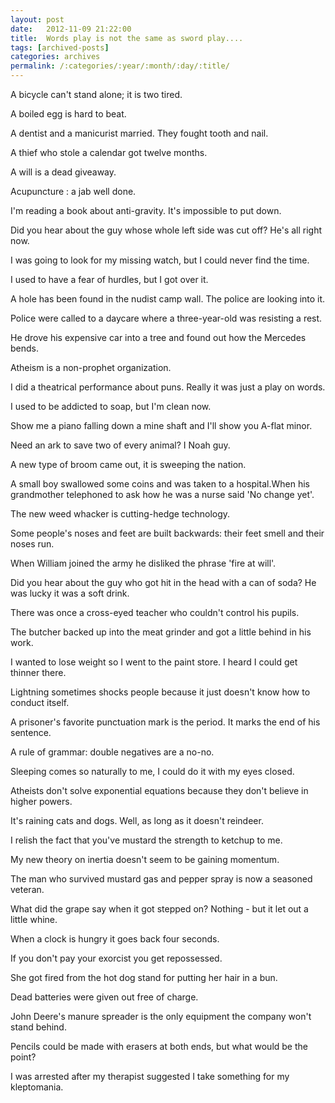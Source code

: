 ```yaml
---
layout: post
date:	2012-11-09 21:22:00
title:  Words play is not the same as sword play....
tags: [archived-posts]
categories: archives
permalink: /:categories/:year/:month/:day/:title/
---
```

A bicycle can't stand alone;  it is two tired.

A boiled egg is hard to beat.

A dentist and a manicurist married. They fought tooth and nail.

A thief who stole a calendar got twelve months.

A will is a dead giveaway.

Acupuncture : a jab well done.

I'm reading a book about anti-gravity. It's impossible to put down.

Did you hear about the guy whose whole left side was cut off? He's all right now.

I was going to look for my missing watch, but I could never find the time.

I used to have a fear of hurdles, but I got over it.

A hole has been found in the nudist camp wall. The police are looking into it.

Police were called to a daycare where a three-year-old was resisting a rest.

He drove his expensive car into a tree and found out how the Mercedes bends.

Atheism is a non-prophet organization.

I did a theatrical performance about puns. Really it was just a play on words.

I used to be addicted to soap, but I'm clean now. 

Show me a piano falling down a mine shaft and I'll show you A-flat minor.

Need an ark to save two of every animal? I Noah guy.

A new type of broom came out, it is sweeping the nation.

A small boy swallowed some coins and was taken to a hospital.When his grandmother telephoned to ask how he was a nurse said 'No change yet'.

The new weed whacker is cutting-hedge technology.

Some people's noses and feet are built backwards: their feet smell and their noses run.

When William joined the army he disliked the phrase 'fire at will'.

Did you hear about the guy who got hit in the head with a can of soda? He was lucky it was a soft drink.

There was once a cross-eyed teacher who couldn't control his pupils.

The butcher backed up into the meat grinder and got a little behind in his work.

I wanted to lose weight so I went to the paint store. I heard I could get thinner there.

Lightning sometimes shocks people because it just doesn't know how to conduct itself.

A prisoner's favorite punctuation mark is the period. It marks the end of his sentence.

A rule of grammar: double negatives are a no-no.

Sleeping comes so naturally to me, I could do it with my eyes closed.

Atheists don't solve exponential equations because they don't believe in higher powers. 

It's raining cats and dogs. Well, as long as it doesn't reindeer.

I relish the fact that you've mustard the strength to ketchup to me.

My new theory on inertia doesn't seem to be gaining momentum.

The man who survived mustard gas and pepper spray is now a seasoned veteran.

What did the grape say when it got stepped on? Nothing - but it let out a little whine.

When a clock is hungry it goes back four seconds.

If you don't pay your exorcist you get repossessed.

She got fired from the hot dog stand for putting her hair in a bun.

Dead batteries were given out free of charge.

John Deere's manure spreader is the only equipment the company won't stand behind.

Pencils could be made with erasers at both ends, but what would be the point?

I was arrested after my therapist suggested I take something for my kleptomania.
